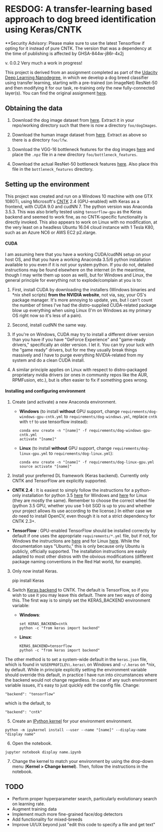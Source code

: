 # RESDOG: A transfer-learning based approach to dog breed identification using Keras/CNTK

**Security Advisory: Please make sure to use the latest Tensorflow if opting for it instead of pure CNTK. The version that was a dependency at the time of publishing is affected by GHSA-844w-j86r-4x2j 

v. 0.0.2
Very much a work in progress!

This project is derived from an assignment completed as part of the [Udacity Deep Learning Nanodegree](https://www.udacity.com/course/deep-learning-nanodegree--nd101), in which we develop a dog breed classifier using transfer learning, starting with a pre-trained (on ImageNet) ResNet-50 and then modifying it for our task, re-training only the new fully-connected layer(s). You can find the original assignment [here](https://github.com/udacity/dog-project).

## Obtaining the data
1. Download the dog image dataset from [here](https://s3-us-west-1.amazonaws.com/udacity-aind/dog-project/dogImages.zip). Extract it in your repo/working directory such that there is now a directory `foo/dogImages`.

2. Download the human image dataset from [here](https://s3-us-west-1.amazonaws.com/udacity-aind/dog-project/lfw.zip). Extract as above so there is a directory `foo/lfw`.

3. Download the VGG-16 bottleneck features for the dog images [here](https://s3-us-west-1.amazonaws.com/udacity-aind/dog-project/DogVGG16Data.npz) and place the `.npz` file in a new directory `foo/bottleneck_features`.

4. Download the actual ResNet-50 bottleneck features [here](https://s3-us-west-1.amazonaws.com/udacity-aind/dog-project/DogResnet50Data.npz). Also place this file in the `bottleneck_features` directory.

## Setting up the environment

This project was created and run on a Windows 10 machine with one GTX 1080Ti, using Microsoft's [CNTK](https://docs.microsoft.com/en-us/cognitive-toolkit/) 2.4 (GPU-enabled) with Keras as a frontend, with CUDA 9.0 and cudNN 7. The python version was Anaconda 3.5.3. This was also briefly tested using `tensorflow-gpu` as the Keras backend and seemed to work fine, as no CNTK-specific functionality is directly invoked. This also appears to work on Linux with no modification, at the very least on a headless Ubuntu 16.04 cloud instance with 1 Tesla K80, such as an Azure NC6 or AWS EC2 p2.xlarge.

#### CUDA

I am assuming here that you have a working CUDA/cudNN setup on your host OS, and that you have a working Anaconda 3.5/6 python installation available to you even if it is not your system python. If you do not, detailed instructions may be found elsewhere on the internet (in the meantime, though I may write them up soon as well), but for Windows and Linux, the general principle for everything not to explode/complain at you is to:

1. First, install CUDA by downloading the installers (Windows binaries and *nix shell scripts) **from the NVIDIA website**, not via, say, your OS's package manager. It's more annoying to update, yes, but I can't count the number of times I've had the distro-supplied CUDA-related package blow up everything when using Linux (I'm on Windows as my primary OS right now so it's less of a pain).

2. Second, install cudNN the same way.

3. If you're on Windows, CUDA may try to install a different driver version than you have if you have "GeForce Experience" and "game-ready drivers," specifically an older version. I let it. You can try your luck with the "game ready" drivers, but for me they usually break things massively and I have to purge everything NVIDIA-related from my system and do a clean CUDA install.

4. A similar principle applies on Linux with respect to distro-packaged proprietary nvidia drivers (or ones in community repos like the AUR, RPMFusion, etc.), but is often easier to fix if something goes wrong.

#### Installing and configuring environment

1. Create (and activate) a new Anaconda environment.

	- __Windows__ (to install __without__ GPU support, change `requirements/dog-windows-gpu-cntk.yml` to `requirements/dog-windows.yml`, replace `cntk` with `tf` to use tensorflow instead):  
	
		```
		conda env create -n "[name]" -f requirements/dog-windows-gpu-cntk.yml
		activate "[name]"
		```

	- __Linux__ (to install __without__ GPU support, change `requirements/dog-linux-gpu.yml` to `requirements/dog-linux.yml`): 
	
		```
		conda env create -n "[name]" -f requirements/dog-linux-gpu.yml
		source activate "[name]"
		```  
	
2. Install your preferred DL framework (Keras backend). Currently only CNTK and TensorFlow are explicitly supported.

  - __CNTK 2.4__ : It is easiest to simply follow the instructions for a python-only installation for python 3.5 [here](https://docs.microsoft.com/en-us/cognitive-toolkit/Setup-Windows-Python?tabs=cntkpy24) for Windows and [here](https://docs.microsoft.com/en-us/cognitive-toolkit/Setup-Linux-Python?tabs=cntkpy24) for Linux (they are mostly the same). Remember to choose the correct wheel file (python 3.5 GPU, whether you use 1-bit SGD is up to you and whether your project allows its use according to the license.) In either case we *do* need to install OpenCV, even though it is not a strict dependency for CNTK 2.3+.

  - __TensorFlow__ : GPU-enabled TensorFlow should be installed correctly by default if one uses the appropriate `requirements/*.yml` file, but if not, for Windows the instructions are [here](https://www.tensorflow.org/install/install_windows) and for Linux [here](https://www.tensorflow.org/install/install_linux). While the documentation says "Ubuntu," this is only because only Ubuntu is publicly, officially supported. The installation instructions are easily adapted to most other distros with the obvious modifications (different package naming conventions in the Red Hat world, for example).

3. Only *now* install Keras. 
	
	pip install Keras
	
4. Switch [Keras backend](https://keras.io/backend/) to CNTK. The default is TensorFlow, so if you wish to use it you may leave this default. There are two ways of doing this. The first way is to simply set the KERAS_BACKEND environment variable:
	- __Windows__: 
		```
		set KERAS_BACKEND=cntk
		python -c "from keras import backend"
		```
	- __Linux__: 
		```
		KERAS_BACKEND=tensorflow 
		python -c "from keras import backend"
		```
The other method is to set a system-wide default in the `keras.json` file, which is found in `%USERPROFILE%\.keras\` on Windows and `~/.keras` on *nix, by default. While in principle explicitly setting the environment variable should override this default, in practice I have run into circumstances where the backend would not change regardless. In case of any such environment variable issues, it's easy to just quickly edit the config file. Change:
	
	
	"backend": "tensorflow"
	
which is the default, to

	"backend": "cntk"



5. Create an [IPython kernel](http://ipython.readthedocs.io/en/stable/install/kernel_install.html) for your environment environment. 
```
python -m ipykernel install --user --name "[name]" --display-name "display name"
```

6. Open the notebook.
```
jupyter notebook display name.ipynb
```

7. Change the kernel to match your environment by using the drop-down menu (**Kernel > Change kernel**). Then, follow the instructions in the notebook.

## TODO

* Perform proper hyperparameter search, particularly evolutionary search on learning rate.
* Augment training data
* Implement much more fine-grained face/dog detectors
* Add functionality for mixed-breeds
* Improve UI/UX beyond just "edit this code to specify a file and get text"

